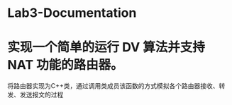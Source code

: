 # Lab3-Documentation

# 实现一个简单的运行 DV 算法并支持 NAT 功能的路由器。

将路由器实现为C++类，通过调用类成员该函数的方式模拟各个路由器接收、转发、发送报文的过程
